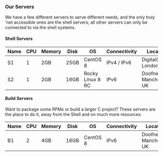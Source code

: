 ### Our Servers

We have a few different servers to serve different needs, and the only truly 'net accessible ones are the shell servers; all other servers can only be connected to via the shell systems.

#### Shell Servers

Name | CPU | Memory | Disk | OS               | Connectivity | Location                   |
-----|-----|--------|------|------------------|--------------|----------------------------|
S1   | 1   | 2GB    | 25GB | CentOS 8         | IPv4 / IPv6  | DigitalOcean, London, UK   |
S2   | 1   | 2GB    | 16GB | Rocky Linux 8 RC | IPv6         | Doofnet.uk, Manchester, UK |

#### Build Servers

Want to package some RPMs or build a larger C project? These servers are the place to do it, away from the Shell and on much more resources.

Name | CPU | Memory | Disk | OS       | Connectivity | Location                   |
-----|-----|--------|------|----------|--------------|----------------------------|
B1   | 2   | 4GB    | 16GB | CentOS 8 | IPv6         | Doofnet.uk, Manchester, UK |
